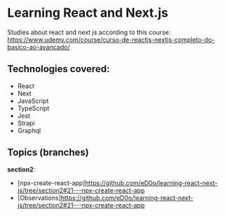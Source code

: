 # Learning React and Next.js

Studies about react and next js according to this course: https://www.udemy.com/course/curso-de-reactjs-nextjs-completo-do-basico-ao-avancado/
## Technologies covered: 

- React
- Next
- JavaScript
- TypeScript
- Jest
- Strapi
- Graphql

## Topics (branches)

**section2**: 
- [npx-create-react-app]https://github.com/eD0o/learning-react-next-js/tree/section2#21---npx-create-react-app
- [Observations]https://github.com/eD0o/learning-react-next-js/tree/section2#21---npx-create-react-app